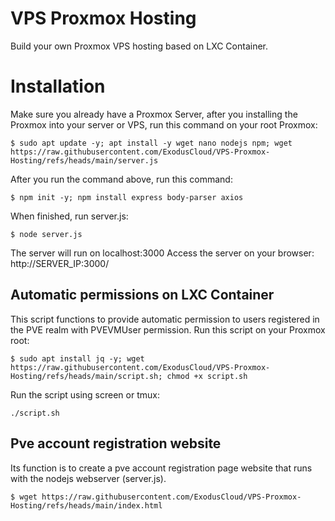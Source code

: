 # VPS Proxmox Hosting
Build your own Proxmox VPS hosting based on LXC Container.
# Installation

Make sure you already have a Proxmox Server, after you installing the Proxmox into your server or VPS, run this command on your root Proxmox:

    $ sudo apt update -y; apt install -y wget nano nodejs npm; wget https://raw.githubusercontent.com/ExodusCloud/VPS-Proxmox-Hosting/refs/heads/main/server.js
After you run the command above, run this command:

    $ npm init -y; npm install express body-parser axios
When finished, run server.js:

    $ node server.js
The server will run on localhost:3000
Access the server on your browser: http://SERVER_IP:3000/
## Automatic permissions on LXC Container

This script functions to provide automatic permission to users registered in the PVE realm with PVEVMUser permission.
Run this script on your Proxmox root:

    $ sudo apt install jq -y; wget https://raw.githubusercontent.com/ExodusCloud/VPS-Proxmox-Hosting/refs/heads/main/script.sh; chmod +x script.sh
Run the script using screen or tmux:

    ./script.sh

## Pve account registration website

Its function is to create a pve account registration page website that runs with the nodejs webserver (server.js).

    $ wget https://raw.githubusercontent.com/ExodusCloud/VPS-Proxmox-Hosting/refs/heads/main/index.html

